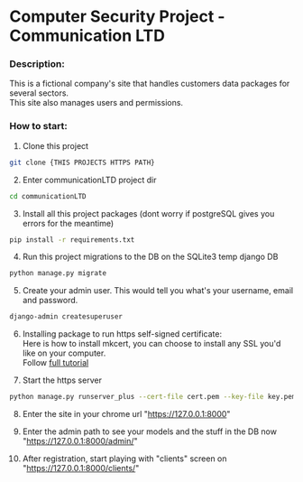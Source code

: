# Computer Security Project - Communication LTD  
### Description:  
This is a fictional company's site that handles customers data packages for several sectors.  
This site also manages users and permissions.  

### How to start:  
1. Clone this project  
```bash
git clone {THIS PROJECTS HTTPS PATH}
```  
2. Enter communicationLTD project dir  
```bash
cd communicationLTD
```  
3. Install all this project packages (dont worry if postgreSQL gives you errors for the meantime)  
```bash
pip install -r requirements.txt
```  
4. Run this project migrations to the DB on the SQLite3 temp django DB  
```bash
python manage.py migrate
```  

5. Create your admin user. This would tell you what's your username, email and password.  
```bash
django-admin createsuperuser
``` 

6. Installing package to run https self-signed certificate:  
   Here is how to install mkcert, you can choose to install any SSL you'd like on your computer.  
Follow [full tutorial](https://medium.com/@millienakiganda/creating-an-ssl-certificate-for-localhost-in-django-framework-45290d905b88)  


7. Start the https server  
```bash
python manage.py runserver_plus --cert-file cert.pem --key-file key.pem
```  

8. Enter the site in your chrome url "https://127.0.0.1:8000"  


9. Enter the admin path to see your models and the stuff in the DB now "https://127.0.0.1:8000/admin/"  


10. After registration, start playing with "clients" screen on "https://127.0.0.1:8000/clients/"
 
